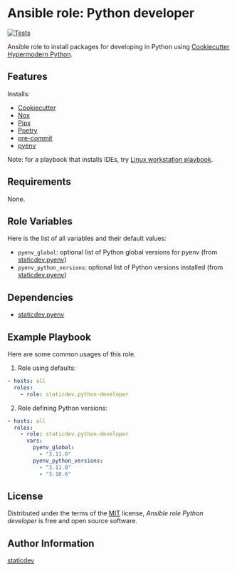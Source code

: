 # Ansible role: Python developer

[![Tests](https://github.com/staticdev/ansible-role-python-developer/workflows/Tests/badge.svg)][tests]

[tests]: https://github.com/staticdev/ansible-role-python-developer/actions?workflow=Tests

Ansible role to install packages for developing in Python using [Cookiecutter Hypermodern Python].

## Features

Installs:

- [Cookiecutter]
- [Nox]
- [Pipx]
- [Poetry]
- [pre-commit]
- [pyenv]

Note: for a playbook that installs IDEs, try [Linux workstation playbook].

## Requirements

None.

## Role Variables

Here is the list of all variables and their default values:

- `pyenv_global`: optional list of Python global versions for pyenv (from [staticdev.pyenv])
- `pyenv_python_versions`: optional list of Python versions installed (from [staticdev.pyenv])

## Dependencies

- [staticdev.pyenv]

## Example Playbook

Here are some common usages of this role.

1. Role using defaults:

```yaml
- hosts: all
  roles:
    - role: staticdev.python-developer
```

2. Role defining Python versions:

```yaml
- hosts: all
  roles:
    - role: staticdev.python-developer
      vars:
        pyenv_global:
          - "3.11.0"
        pyenv_python_versions:
          - "3.11.0"
          - "3.10.6"
```

## License

Distributed under the terms of the [MIT] license,
_Ansible role Python developer_ is free and open source software.

## Author Information

[staticdev]

[cookiecutter]: https://github.com/audreyr/cookiecutter
[cookiecutter hypermodern python]: https://github.com/cjolowicz/cookiecutter-hypermodern-python
[linux workstation playbook]: https://github.com/staticdev/linux-workstation-playbook
[mit]: https://opensource.org/licenses/MIT
[nox]: https://nox.thea.codes/
[pipx]: https://pypa.github.io/pipx/
[poetry]: https://python-poetry.org/
[pre-commit]: https://pre-commit.com/
[pyenv]: https://github.com/pyenv/pyenv
[staticdev]: https://github.com/staticdev
[staticdev.pyenv]: https://galaxy.ansible.com/staticdev/pyenv
